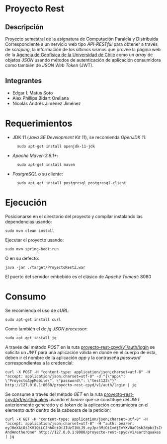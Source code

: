 # Proyecto Rest
## Descripción
Proyecto semestral de la asignatura de Computación Paralela y Distribuida Correspondiente a un servicio web tipo *API-RESTful* para obtener a través de *scraping*, la información de los últimos sismos que provee la página web de la [Agencia de Geofísica de la Universidad de Chile](http://www.sismologia.cl/links/ultimos_sismos.html) como un *array* de objetos *JSON* usando métodos de autenticación de aplicación consumidora como también de *JSON Web Token* (JWT).

## Integrantes

- Edgar I. Matus Soto
- Alex Phillips Bidart Orellana
- Nicolás Andrés Jiménez Jiménez

# Requerimientos
- JDK 11 (*Java SE Development Kit 11*), se recomienda *OpenJDK 11*:

		sudo apt-get install openjdk-11-jdk

- *Apache Maven 3.8.1+*:

		sudo apt-get install maven

- *PostgreSQL* o su cliente:

		sudo apt-get install postgresql postgresql-client

# Ejecución
Posicionarse en el directorio del proyecto y compilar instalando las dependencias usando:

	sudo mvn clean install

Ejecutar el proyecto usando:

	sudo mvn spring-boot:run

O en su defecto:

	java -jar ./target/ProyectoRestZ.war

El puerto del servidor embebido es el clásico de *Apache Tomcat*: 8080

# Consumo
Se recomienda el uso de *cURL*:

	sudo apt-get install curl

Como también el de *jq JSON processor*:

	sudo apt-get install jq

A través del método *POST* en la ruta [proyecto-rest-cpyd/v1/auth/login](http://localhost:8080/proyecto-rest-cpyd/v1/auth/login) se solicita un *JWT* para una aplicación válida en donde en el cuerpo de esta, deben ir el nombre de la aplicación *app* y la contraseña *password* correspondientes a la credencial:

	curl -X POST -H "content-type: application/json;charset=utf-8" -H "accept: application/json;charset=utf-8" -d "{\"app\": \"ProyectoAppMobile\", \"password\": \"test123\"}" http://127.0.0.1:8080/proyecto-rest-cpyd/v1/auth/login | jq


Se consume a través del método *GET* en la ruta [proyecto-rest-cpyd/v1/earthquakes](http://localhost:8080/proyecto-rest-cpyd/v1/earthquakes) usando el *bearer* que se constituye del *JWT* anteriormente generado y el *token* de la aplicación consumidora en el elemento *auth* dentro de la cabecera de la petición:

	curl -X GET -H "content-type: application/json;charset=utf-8" -H "accept: application/json;charset=utf-8" -H "auth: bearer: eyJ0eXAiOiJKV1QiLCJhbGciOiJIUzI1NiJ9.eyJpc3MiOiIvdjEvYXV0aC9sb2dpbiIsImlkIjoiUHJveWVjdG9BcHBNb2JpbGUiLCJleHAiOjE2MjU5OTQ3ODksImlhdCI6MTYyNTk2OTU4OSwianRpIjoiYWJjMTIzIn0.C90YLSaEXxj54f9lkf_65ySFXvTemev7FgvZlf64X4g, AndAnotherOne" http://127.0.0.1:8080/proyecto-rest-cpyd/v1/earthquakes | jq



    

